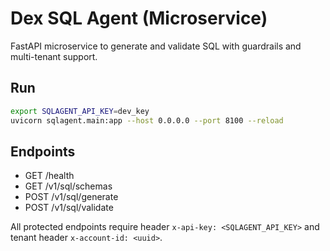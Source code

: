 # Dex SQL Agent (Microservice)

FastAPI microservice to generate and validate SQL with guardrails and multi-tenant support.

## Run

```bash
export SQLAGENT_API_KEY=dev_key
uvicorn sqlagent.main:app --host 0.0.0.0 --port 8100 --reload
```

## Endpoints
- GET /health
- GET /v1/sql/schemas
- POST /v1/sql/generate
- POST /v1/sql/validate

All protected endpoints require header `x-api-key: <SQLAGENT_API_KEY>` and tenant header `x-account-id: <uuid>`.

